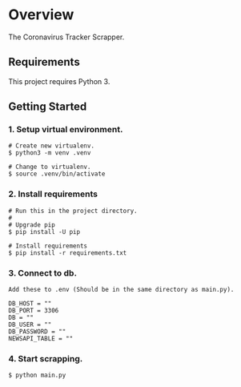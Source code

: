 # Overview

The Coronavirus Tracker Scrapper.

## Requirements

This project requires Python 3.

## Getting Started

### 1. Setup virtual environment.
    # Create new virtualenv.
    $ python3 -m venv .venv

    # Change to virtualenv.
    $ source .venv/bin/activate

### 2. Install requirements
    # Run this in the project directory.
    #
    # Upgrade pip
    $ pip install -U pip

    # Install requirements
    $ pip install -r requirements.txt

### 3. Connect to db.
    Add these to .env (Should be in the same directory as main.py).

    DB_HOST = ""
    DB_PORT = 3306
    DB = ""
    DB_USER = ""
    DB_PASSWORD = ""
    NEWSAPI_TABLE = ""

### 4. Start scrapping.
    $ python main.py
